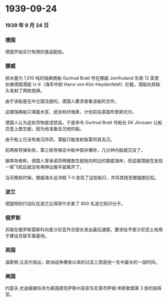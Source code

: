 # 1939-09-24

### 1939 年 9 月 24 日

### 德国

德国开始实行有限的食品配给。

### 挪威

排水量为 1,510 吨的瑞典商船 Gurtrud Bratt 号在挪威 Jomfruland 东南 12
英里处被德国潜艇 U-4（海军中尉 Harro von
Klot-Heydenfeldt）拦截，潜艇向其船头发射了两枚炮弹。

由于该船是在中立国注册的，德国人要求查看该船的文件。

这艘瑞典船只满载木浆、纸张和纤维素，计划前往英国布里斯托尔。

德国人认为这些货物是违禁品，于是命令 Gurtrud Bratt 号船长 EK Jönssen
让船员登上救生艇，因为他准备击沉他的船。

由于船上已没有凿沉炸药，潜艇只能发射鱼雷将其击沉。

前两枚导弹失败，第三枚导弹击中船中部并爆炸，几分钟内船就沉没了。

据幸存者称，德国人曾承诺将两艘救生艇拖向附近的挪威海岸，但这艘潜艇在发现一架飞机后就没有再伸出援手就离开了。

当天晚些时候，挪威海关巡洋舰 T-II 发现了这些船只，并将其拖至挪威朗厄松。

### 波兰

德国特别行动队在波兰比得哥什杀害了 800 名波兰知识分子。

### 俄罗斯

苏联在俄罗斯莫斯科向爱沙尼亚外交部长发出最后通牒，要求给予爱沙尼亚土地用于建设苏联军事基地。

### 英国

温斯顿·丘吉尔指出，欧洲战争爆发以来的过去三周是他一生中最长的一段时间。

### 美国

约瑟夫·史迪威被任命为美国德克萨斯州圣安东尼奥市萨姆·休斯敦堡第 3
旅的指挥官。
